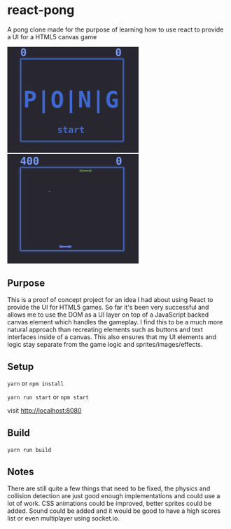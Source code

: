 # react-pong
A pong clone made for the purpose of learning how to use react to provide a UI for a HTML5 canvas game

<img src="https://github.com/pparke/react-pong/raw/master/docs/pong_intro.png" width="300" />
<img src="https://github.com/pparke/react-pong/raw/master/docs/pong_gameplay.png" width="300" />

## Purpose
This is a proof of concept project for an idea I had about using React to provide the UI for HTML5 games.
So far it's been very successful and allows me to use the DOM as a UI layer on top of a JavaScript backed
canvas element which handles the gameplay.  I find this to be a much more natural approach than recreating
elements such as buttons and text interfaces inside of a canvas.  This also ensures that my UI elements
and logic stay separate from the game logic and sprites/images/effects.

## Setup
```yarn``` or ```npm install```

```yarn run start``` or ```npm start```

visit [http://localhost:8080](http://localhost:8080)


## Build
```yarn run build```

## Notes
There are still quite a few things that need to be fixed, the physics and collision detection are just
good enough implementations and could use a lot of work.  CSS animations could be improved, better sprites
could be added.  Sound could be added and it would be good to have a high scores list or even multiplayer
using socket.io.
